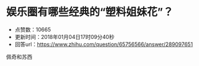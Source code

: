 # 娱乐圈有哪些经典的“塑料姐妹花”？
- 点赞数：10665
- 更新时间：2018年01月04日17时09分40秒
- 回答url：https://www.zhihu.com/question/65756566/answer/289097651
<body>
 <p data-pid="eLZBQmG7">佩奇和苏西</p>
</body>